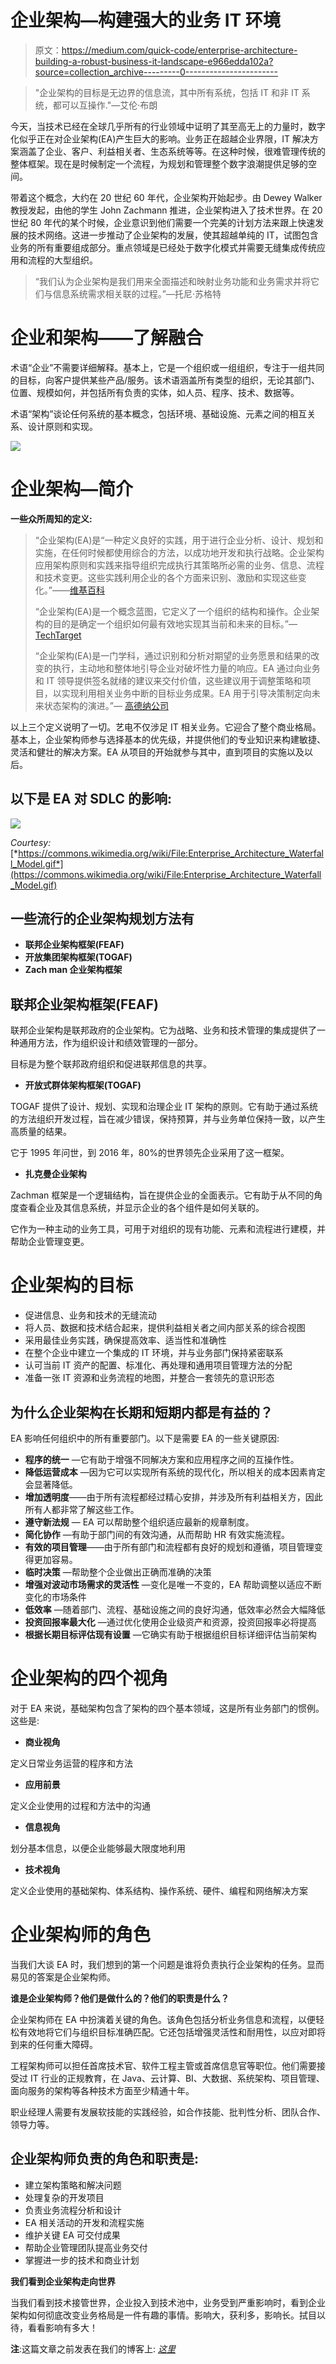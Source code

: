 # 企业架构—构建强大的业务 IT 环境

> 原文：<https://medium.com/quick-code/enterprise-architecture-building-a-robust-business-it-landscape-e966edda102a?source=collection_archive---------0----------------------->

> "企业架构的目标是无边界的信息流，其中所有系统，包括 IT 和非 IT 系统，都可以互操作."—艾伦·布朗

今天，当技术已经在全球几乎所有的行业领域中证明了其至高无上的力量时，数字化似乎正在对企业架构(EA)产生巨大的影响。业务正在超越企业界限，IT 解决方案涵盖了企业、客户、利益相关者、生态系统等等。在这种时候，很难管理传统的整体框架。现在是时候制定一个流程，为规划和管理整个数字浪潮提供足够的空间。

带着这个概念，大约在 20 世纪 60 年代，企业架构开始起步。由 Dewey Walker 教授发起，由他的学生 John Zachmann 推进，企业架构进入了技术世界。在 20 世纪 80 年代的某个时候，企业意识到他们需要一个完美的计划方法来跟上快速发展的技术网络。这进一步推动了企业架构的发展，使其超越单纯的 IT，试图包含业务的所有重要组成部分。重点领域是已经处于数字化模式并需要无缝集成传统应用和流程的大型组织。

> “我们认为企业架构是我们用来全面描述和映射业务功能和业务需求并将它们与信息系统需求相关联的过程。”—托尼·苏格特

# 企业和架构——了解融合

术语“企业”不需要详细解释。基本上，它是一个组织或一组组织，专注于一组共同的目标，向客户提供某些产品/服务。该术语涵盖所有类型的组织，无论其部门、位置、规模如何，并包括所有负责的实体，如人员、程序、技术、数据等。

术语“架构”谈论任何系统的基本概念，包括环境、基础设施、元素之间的相互关系、设计原则和实现。

![](img/d7e5242a99ed5b786c78cc0bfa8ae925.png)

# 企业架构—简介

**一些众所周知的定义:**

> “企业架构(EA)是“一种定义良好的实践，用于进行企业分析、设计、规划和实施，在任何时候都使用综合的方法，以成功地开发和执行战略。企业架构应用架构原则和实践来指导组织完成执行其策略所必需的业务、信息、流程和技术变更。这些实践利用企业的各个方面来识别、激励和实现这些变化。”——[维基百科](https://en.wikipedia.org/wiki/Enterprise_architecture)
> 
> “企业架构(EA)是一个概念蓝图，它定义了一个组织的结构和操作。企业架构的目的是确定一个组织如何最有效地实现其当前和未来的目标。”— [TechTarget](https://searchcio.techtarget.com/definition/enterprise-architecture)
> 
> “企业架构(EA)是一门学科，通过识别和分析对期望的业务愿景和结果的改变的执行，主动地和整体地引导企业对破坏性力量的响应。EA 通过向业务和 IT 领导提供签名就绪的建议来交付价值，这些建议用于调整策略和项目，以实现利用相关业务中断的目标业务成果。EA 用于引导决策制定向未来状态架构的演进。”— [高德纳公司](https://www.gartner.com/it-glossary/enterprise-architecture-ea/)

以上三个定义说明了一切。艺电不仅涉足 IT 相关业务。它迎合了整个商业格局。基本上，企业架构师参与选择基本的优先级，并提供他们的专业知识来构建敏捷、灵活和健壮的解决方案。EA 从项目的开始就参与其中，直到项目的实施以及以后。

## 以下是 EA 对 SDLC 的影响:

![](img/256bcc3d7457fd549ca54e26b79b27ea.png)

*Courtesy:* [*https://commons.wikimedia.org/wiki/File:Enterprise_Architecture_Waterfall_Model.gif*](https://commons.wikimedia.org/wiki/File:Enterprise_Architecture_Waterfall_Model.gif)

## 一些流行的企业架构规划方法有

*   **联邦企业架构框架(FEAF)**
*   **开放集团架构框架(TOGAF)**
*   **Zach man 企业架构框架**

## 联邦企业架构框架(FEAF)

联邦企业架构是联邦政府的企业架构。它为战略、业务和技术管理的集成提供了一种通用方法，作为组织设计和绩效管理的一部分。

目标是为整个联邦政府组织和促进联邦信息的共享。

*   **开放式群体架构框架(TOGAF)**

TOGAF 提供了设计、规划、实现和治理企业 IT 架构的原则。它有助于通过系统的方法组织开发过程，旨在减少错误，保持预算，并与业务单位保持一致，以产生高质量的结果。

它于 1995 年问世，到 2016 年，80%的世界领先企业采用了这一框架。

*   **扎克曼企业架构**

Zachman 框架是一个逻辑结构，旨在提供企业的全面表示。它有助于从不同的角度查看企业及其信息系统，并显示企业的各个组件是如何关联的。

它作为一种主动的业务工具，可用于对组织的现有功能、元素和流程进行建模，并帮助企业管理变更。

# 企业架构的目标

*   促进信息、业务和技术的无缝流动
*   将人员、数据和技术结合起来，提供利益相关者之间内部关系的综合视图
*   采用最佳业务实践，确保提高效率、适当性和准确性
*   在整个企业中建立一个集成的 IT 环境，并与业务部门保持紧密联系
*   认可当前 IT 资产的配置、标准化、再处理和通用项目管理方法的分配
*   准备一张 IT 资源和业务流程的地图，并整合一套领先的意识形态

## 为什么企业架构在长期和短期内都是有益的？

EA 影响任何组织中的所有重要部门。以下是需要 EA 的一些关键原因:

*   **程序的统一** —它有助于增强不同解决方案和应用程序之间的互操作性。
*   **降低运营成本** —因为它可以实现所有系统的现代化，所以相关的成本因素肯定会显著降低。
*   **增加透明度**——由于所有流程都经过精心安排，并涉及所有利益相关方，因此所有人都非常了解这些工作。
*   **遵守新法规** — EA 可以帮助整个组织适应最新的规章制度。
*   **简化协作** —有助于部门间的有效沟通，从而帮助 HR 有效实施流程。
*   **有效的项目管理**——由于所有部门和流程都有良好的规划和遵循，项目管理变得更加容易。
*   **临时决策** —帮助整个企业做出正确而准确的决策
*   **增强对波动市场需求的灵活性** —变化是唯一不变的，EA 帮助调整以适应不断变化的市场条件
*   **低效率** —随着部门、流程、基础设施之间的良好沟通，低效率必然会大幅降低
*   **投资回报率最大化** —通过优化使用企业级资产和资源，投资回报率必将提高
*   **根据长期目标评估现有设置** —它确实有助于根据组织目标详细评估当前架构

# 企业架构的四个视角

对于 EA 来说，基础架构包含了架构的四个基本领域，这是所有业务部门的惯例。这些是:

*   **商业视角**

定义日常业务运营的程序和方法

*   **应用前景**

定义企业使用的过程和方法中的沟通

*   **信息视角**

划分基本信息，以便企业能够最大限度地利用

*   **技术视角**

定义企业使用的基础架构、体系结构、操作系统、硬件、编程和网络解决方案

# 企业架构师的角色

当我们大谈 EA 时，我们想到的第一个问题是谁将负责执行企业架构的任务。显而易见的答案是企业架构师。

**谁是企业架构师？他们是做什么的？他们的职责是什么？**

企业架构师在 EA 中扮演着关键的角色。该角色包括分析业务信息和流程，以便轻松有效地将它们与组织目标准确匹配。它还包括增强灵活性和耐用性，以应对即将到来的任何重大障碍。

工程架构师可以担任首席技术官、软件工程主管或首席信息官等职位。他们需要接受过 IT 行业的正规教育，在 Java、云计算、BI、大数据、系统架构、项目管理、面向服务的架构等各种技术方面至少精通十年。

职业经理人需要有发展软技能的实践经验，如合作技能、批判性分析、团队合作、领导力等。

## 企业架构师负责的角色和职责是:

*   建立架构策略和解决问题
*   处理复杂的开发项目
*   负责业务流程分析和设计
*   EA 相关活动的开发和流程实施
*   维护关键 EA 可交付成果
*   帮助企业管理团队提高业务交付
*   掌握进一步的技术和商业计划

**我们看到企业架构走向世界**

当我们看到技术接管世界，企业投入到技术池中，业务受到严重影响时，看到企业架构如何彻底改变业务格局是一件有趣的事情。影响大，获利多，影响长。拭目以待，看看影响有多大！

**注**:这篇文章之前发表在我们的博客上: [*这里*](https://www.spec-india.com/blog/enterprise-architecture/)